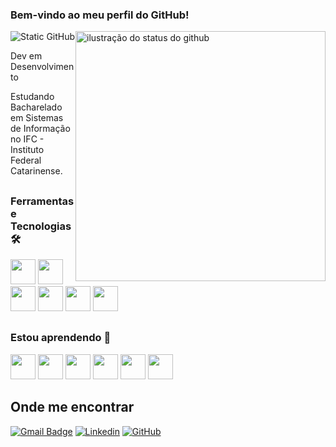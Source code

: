 ###  Bem-vindo ao meu perfil do GitHub!

<img src="https://github-readme-stats.vercel.app/api?username=JoseEnioSegundo&show_icons=true&title_color=783c00&text_color=af552e&icon_color=783c00&bg_color=f8efd4&cache_seconds=86400" alt="ilustração do status do github" style="float:right;" width="400">

<img src="https://img.shields.io/static/v1?label=Overview&message=JoseEnioSegundo&color=f8efd4&style=for-the-badge&logo=GitHub" alt="Static GitHub">

<p>Dev em Desenvolvimento</p>
<p>Estudando Bacharelado em Sistemas de Informação no IFC - Instituto Federal Catarinense.</p>

##

### Ferramentas e Tecnologias 🛠
<p align="left">
  <img src="https://cdn.jsdelivr.net/gh/devicons/devicon/icons/python/python-original.svg" width="40" height="40"/> 
  <img src="https://cdn.jsdelivr.net/gh/devicons/devicon/icons/javascript/javascript-original.svg" width="40" height="40"/>
  <img src="https://cdn.jsdelivr.net/gh/devicons/devicon/icons/vuejs/vuejs-original.svg" width="40" height="40"/>
  <img src="https://cdn.jsdelivr.net/gh/devicons/devicon/icons/vscode/vscode-original.svg" width="40" height="40"/>
  <img src="https://cdn.jsdelivr.net/gh/devicons/devicon/icons/html5/html5-original.svg" width="40" height="40"/>
  <img src="https://cdn.jsdelivr.net/gh/devicons/devicon/icons/css3/css3-original.svg" width="40" height="40"/>                         
</p>

##

### Estou aprendendo 🚀
<p align="left">
  <img src="https://cdn.jsdelivr.net/gh/devicons/devicon/icons/django/django-plain-wordmark.svg" width="40" height="40"/>
  <img src="https://cdn.jsdelivr.net/gh/devicons/devicon/icons/linux/linux-original.svg" width="40" height="40"/>
  <img src="https://cdn.jsdelivr.net/gh/devicons/devicon/icons/mysql/mysql-original-wordmark.svg" width="40" height="40"/>
  <img src="https://cdn.jsdelivr.net/gh/devicons/devicon/icons/nodejs/nodejs-original-wordmark.svg" width="40" height="40"/>
  <img src="https://cdn.jsdelivr.net/gh/devicons/devicon/icons/git/git-original.svg" width="40" height="40"/>
  <img src="https://cdn.jsdelivr.net/gh/devicons/devicon/icons/bash/bash-original.svg" width="40" height="40"/>    
</p>

##

## Onde me encontrar

[![Gmail Badge](https://img.shields.io/badge/-jose.ardinoseg@gmail.com-006bed?style=flat-square&logo=Gmail&logoColor=white&link=mailto:jose.ardinoseg@gmail.com)](mailto:jose.ardinoseg@gmail.com)
[![Linkedin](https://img.shields.io/badge/-JoseEnioSegundo-beige?style=flat-square&logo=Linkedin&logoColor=blue)](https://www.linkedin.com/in/josé-enio-ardino-segundo-a02a64249)
[![GitHub](https://img.shields.io/github/followers/JoseEnioSegundo?label=follow&style=social)](https://github.com/JoseEnioSegundo)
